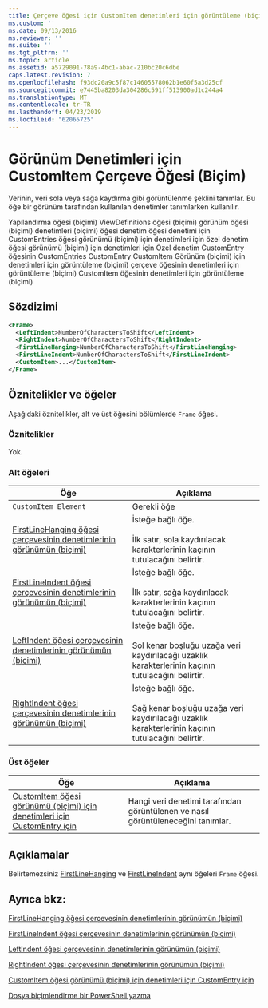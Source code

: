 ```yaml
---
title: Çerçeve öğesi için CustomItem denetimleri için görüntüleme (biçimi) için | Microsoft Docs
ms.custom: ''
ms.date: 09/13/2016
ms.reviewer: ''
ms.suite: ''
ms.tgt_pltfrm: ''
ms.topic: article
ms.assetid: a5729091-78a9-4bc1-abac-210bc20c6dbe
caps.latest.revision: 7
ms.openlocfilehash: f93dc20a9c5f87c14605578062b1e60f5a3d25cf
ms.sourcegitcommit: e7445ba8203da304286c591ff513900ad1c244a4
ms.translationtype: MT
ms.contentlocale: tr-TR
ms.lasthandoff: 04/23/2019
ms.locfileid: "62065725"
---
```

# <a name="frame-element-for-customitem-for-controls-for-view-format"></a>Görünüm Denetimleri için CustomItem Çerçeve Öğesi (Biçim)

Verinin, veri sola veya sağa kaydırma gibi görüntülenme şeklini tanımlar. Bu öğe bir görünüm tarafından kullanılan denetimler tanımlarken kullanılır.

Yapılandırma öğesi (biçimi) ViewDefinitions öğesi (biçimi) görünüm öğesi (biçimi) denetimleri (biçimi) öğesi denetim öğesi denetimi için CustomEntries öğesi görünümü (biçimi) için denetimleri için özel denetim öğesi görünümü (biçimi) için denetimleri için Özel denetim CustomEntry öğesinin CustomEntries CustomEntry CustomItem Görünüm (biçimi) için denetimleri için görüntüleme (biçimi) çerçeve öğesinin denetimleri için görüntüleme (biçimi) CustomItem öğesinin denetimleri için görüntüleme (biçimi)

## <a name="syntax"></a>Sözdizimi

```xml
<Frame>
  <LeftIndent>NumberOfCharactersToShift</LeftIndent>
  <RightIndent>NumberOfCharactersToShift</RightIndent>
  <FirstLineHanging>NumberOfCharactersToShift</FirstLineHanging>
  <FirstLineIndent>NumberOfCharactersToShift</FirstLineIndent>
  <CustomItem>...</CustomItem>
</Frame>
```

## <a name="attributes-and-elements"></a>Öznitelikler ve öğeler

Aşağıdaki öznitelikler, alt ve üst öğesini bölümlerde `Frame` öğesi.

### <a name="attributes"></a>Öznitelikler

Yok.

### <a name="child-elements"></a>Alt öğeleri

|Öğe|Açıklama|
|-------------|-----------------|
|`CustomItem Element`|Gerekli öğe|
|[FirstLineHanging öğesi çerçevesinin denetimlerinin görünümün (biçimi)](./firstlinehanging-element-for-frame-for-controls-for-view-format.md)|İsteğe bağlı öğe.<br /><br /> İlk satır, sola kaydırılacak karakterlerinin kaçının tutulacağını belirtir.|
|[FirstLineIndent öğesi çerçevesinin denetimlerinin görünümün (biçimi)](./firstlineindent-element-for-frame-for-controls-for-view-format.md)|İsteğe bağlı öğe.<br /><br /> İlk satır, sağa kaydırılacak karakterlerinin kaçının tutulacağını belirtir.|
|[LeftIndent öğesi çerçevesinin denetimlerinin görünümün (biçimi)](./leftindent-element-for-frame-for-controls-for-view-format.md)|İsteğe bağlı öğe.<br /><br /> Sol kenar boşluğu uzağa veri kaydırılacağı uzaklık karakterlerinin kaçının tutulacağını belirtir.|
|[RightIndent öğesi çerçevesinin denetimlerinin görünümün (biçimi)](./rightindent-element-for-frame-for-controls-for-view-format.md)|İsteğe bağlı öğe.<br /><br /> Sağ kenar boşluğu uzağa veri kaydırılacağı uzaklık karakterlerinin kaçının tutulacağını belirtir.|

### <a name="parent-elements"></a>Üst öğeler

|Öğe|Açıklama|
|-------------|-----------------|
|[CustomItem öğesi görünümü (biçimi) için denetimleri için CustomEntry için](./customitem-element-for-customentry-for-controls-for-view-format.md)|Hangi veri denetimi tarafından görüntülenen ve nasıl görüntüleneceğini tanımlar.|

## <a name="remarks"></a>Açıklamalar

Belirtemezsiniz [FirstLineHanging](./firstlinehanging-element-for-frame-for-controls-for-view-format.md) ve [FirstLineIndent](./firstlineindent-element-for-frame-for-controls-for-view-format.md) aynı öğeleri `Frame` öğesi.

## <a name="see-also"></a>Ayrıca bkz:

[FirstLineHanging öğesi çerçevesinin denetimlerinin görünümün (biçimi)](./firstlinehanging-element-for-frame-for-controls-for-view-format.md)

[FirstLineIndent öğesi çerçevesinin denetimlerinin görünümün (biçimi)](./firstlineindent-element-for-frame-for-controls-for-view-format.md)

[LeftIndent öğesi çerçevesinin denetimlerinin görünümün (biçimi)](./leftindent-element-for-frame-for-controls-for-view-format.md)

[RightIndent öğesi çerçevesinin denetimlerinin görünümün (biçimi)](./rightindent-element-for-frame-for-controls-for-view-format.md)

[CustomItem öğesi görünümü (biçimi) için denetimleri için CustomEntry için](./customitem-element-for-customentry-for-controls-for-view-format.md)

[Dosya biçimlendirme bir PowerShell yazma](./writing-a-powershell-formatting-file.md)

